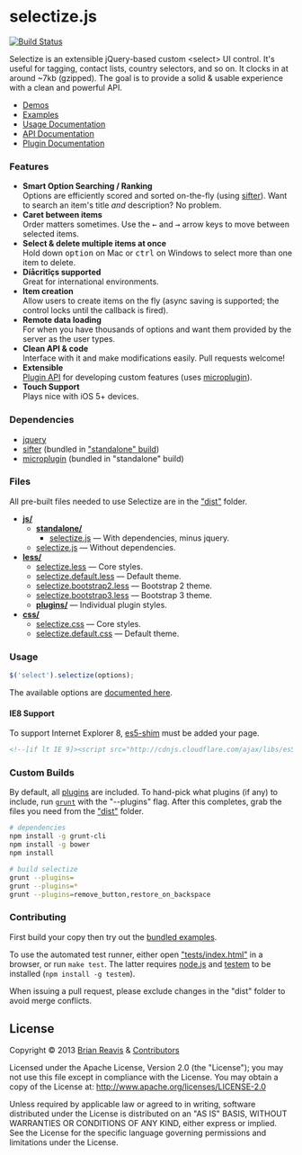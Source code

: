 # selectize.js
[![Build Status](https://travis-ci.org/brianreavis/selectize.js.png?branch=master)](https://travis-ci.org/brianreavis/selectize.js)

Selectize is an extensible jQuery-based custom &lt;select&gt; UI control. It's useful for tagging, contact lists, country selectors, and so on. It clocks in at around ~7kb (gzipped). The goal is to provide a solid & usable experience with a clean and powerful API.

- [Demos](http://brianreavis.github.io/selectize.js/)
- [Examples](examples/)
- [Usage Documentation](docs/usage.md)
- [API Documentation](docs/api.md)
- [Plugin Documentation](docs/plugins.md)

### Features

- **Smart Option Searching / Ranking**<br>Options are efficiently scored and sorted on-the-fly (using [sifter](https://github.com/brianreavis/sifter.js)). Want to search an item's title *and* description? No problem.
- **Caret between items**<br>Order matters sometimes. Use the <kbd>&larr;</kbd> and <kbd>&rarr;</kbd> arrow keys to move between selected items.</li>
- **Select &amp; delete multiple items at once**<br>Hold down <kbd>option</kbd> on Mac or <kbd>ctrl</kbd> on Windows to select more than one item to delete.
- **Díåcritîçs supported**<br>Great for international environments.
- **Item creation**<br>Allow users to create items on the fly (async saving is supported; the control locks until the callback is fired).
- **Remote data loading**<br>For when you have thousands of options and want them provided by the server as the user types.
- **Clean API &amp; code**<br>Interface with it and make modifications easily. Pull requests welcome!
- **Extensible**<br> [Plugin API](docs/plugins.md) for developing custom features (uses [microplugin](https://github.com/brianreavis/microplugin.js)).
- **Touch Support**<br> Plays nice with iOS 5+ devices.

### Dependencies

- [jquery](https://github.com/jquery/jquery)
- [sifter](https://github.com/brianreavis/sifter.js) (bundled in ["standalone" build](dist/js/standalone))
- [microplugin](https://github.com/brianreavis/microplugin.js) (bundled in "standalone" build)

### Files

All pre-built files needed to use Selectize are in the ["dist"](dist/) folder.

- [**js/**](dist/js)
	- [**standalone/**](dist/js/standalone)
		- [selectize.js](dist/js/selectize.js) — With dependencies, minus jquery.
	- [selectize.js](dist/js/selectize.js) — Without dependencies.
- [**less/**](dist/less)
	- [selectize.less](dist/less/selectize.less) — Core styles.
	- [selectize.default.less](dist/less/selectize.default.less) — Default theme.
	- [selectize.bootstrap2.less](dist/less/selectize.bootstrap2.less) — Bootstrap 2 theme.
	- [selectize.bootstrap3.less](dist/less/selectize.bootstrap3.less) — Bootstrap 3 theme.
	- [**plugins/**](dist/less/plugins) — Individual plugin styles.
- [**css/**](dist/css)
	- [selectize.css](dist/css/selectize.css) — Core styles.
	- [selectize.default.css](dist/css/selectize.default.css) — Default theme.

### Usage

```js
$('select').selectize(options);
```

The available options are [documented here](docs/usage.md).

#### IE8 Support

To support Internet Explorer 8, [es5-shim](https://github.com/kriskowal/es5-shim/) must be added your page.

```html
<!--[if lt IE 9]><script src="http://cdnjs.cloudflare.com/ajax/libs/es5-shim/2.0.8/es5-shim.min.js"></script><![endif]-->
```

### Custom Builds

By default, all [plugins](src/plugins) are included. To hand-pick what plugins (if any) to include, run [`grunt`](http://gruntjs.com/) with the "--plugins" flag. After this completes, grab the files you need from the ["dist"](dist) folder.

```sh
# dependencies
npm install -g grunt-cli
npm install -g bower
npm install

# build selectize
grunt --plugins=
grunt --plugins=*
grunt --plugins=remove_button,restore_on_backspace
```

### Contributing

First build your copy then try out the [bundled examples](examples/).

To use the automated test runner, either open ["tests/index.html"](tests/index.html) in a browser, or run `make test`. The latter requires [node.js](http://nodejs.org/) and [testem](https://github.com/airportyh/testem) to be installed (`npm install -g testem`).

When issuing a pull request, please exclude changes in the "dist" folder to avoid merge conflicts.

## License

Copyright &copy; 2013 [Brian Reavis](http://twitter.com/brianreavis) & [Contributors](https://github.com/brianreavis/selectize.js/graphs/contributors)

Licensed under the Apache License, Version 2.0 (the "License"); you may not use this file except in compliance with the License. You may obtain a copy of the License at: http://www.apache.org/licenses/LICENSE-2.0

Unless required by applicable law or agreed to in writing, software distributed under the License is distributed on an "AS IS" BASIS, WITHOUT WARRANTIES OR CONDITIONS OF ANY KIND, either express or implied. See the License for the specific language governing permissions and limitations under the License.
